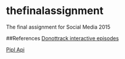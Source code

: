 # thefinalassignment
The final assignment for Social Media 2015

##References
[Donottrack interactive episodes](https://episode1.donottrack-doc.com/en/)

[Pipl Api](https://pipl.com/dev)
